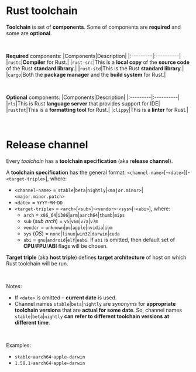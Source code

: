 # Rust toolchain 
**Toolchain** is set of **components**. Some of components are **required** and some are **optional**.

<br>

**Required** components:
|Components|Description|
|:---------|:----------|
|``rustc``|**Compiler** for Rust.|
|``rust-src``|This is a **local copy** of the **source code** of the Rust **standard library**.|
|``rust-std``|This is the Rust **standard library**.|
|``cargo``|Both the **package manager** and the **build system** for Rust.|

<br>

**Optional** components:
|Components|Description|
|:---------|:----------|
|``rls``|This is Rust **language server** that provides support for IDE|
|``rustfmt``|This is a **formatting tool** for Rust.|
|``clippy``|This is a **linter** for Rust.|

<br>

# Release channel
Every *toolchain* has a **toolchain specification** (aka r**elease channel**). 

A **toolchain specification** has the general format: ``<channel-name>``\[-``<date>``\]\[-``<target-triple>``\], where:
- ``<channel-name>`` = ``stable``|``beta``|``nightly``|``<major.minor>``|``<major.minor.patch>``
- ``<date>`` = ``YYYY``-``MM``-``DD``
- ``<target-triple>`` = ``<arch>``[``<sub>``]-``<vendor>``-``<sys>``[-``<abi>``], where:
    - ``arch`` = ``x86_64``|``i386``|``arm``|``aarch64``|``thumb``|``mips``
    - ``sub`` (*sub arch*) = ``v5``|``v6m``|``v7a``|``v7m``
    - ``vendor`` = ``unknown``|``pc``|``apple``|``nvidia``|``ibm``
    - ``sys`` (*OS*) = ``none``|``linux``|``win32``|``darwin``|``cuda``
    - ``abi`` = ``gnu``|``android``|``elf``|``eabi``. If ``abi`` is omitted, then default set of **CPU**/**FPU**/**ABI** flags will be chosen.

**Target triple** (aka **host triple**) defines **target architecture** of host on which Rust toolchain will be run.

<br>

Notes:
- If ``<date>`` is omitted – **current date** is used.
- Channel names ``stable``|``beta``|``nightly`` are *synonyms* for **appropriate toolchain versions** that are **actual for some date**. So, channel names ``stable``|``beta``|`nightly` __can refer to different toolchain versions__ **at different time**.

<br>

Examples:
- ``stable``-``aarch64``-``apple-darwin``
- ``1.58.1``-``aarch64``-``apple-darwin``
